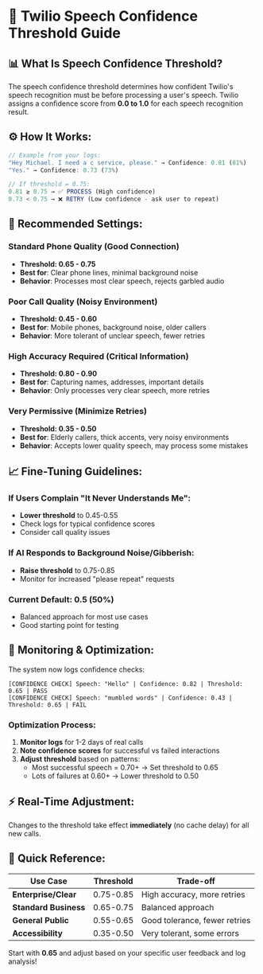# 🎯 **Twilio Speech Confidence Threshold Guide**

## 📊 **What Is Speech Confidence Threshold?**

The speech confidence threshold determines how confident Twilio's speech recognition must be before processing a user's speech. Twilio assigns a confidence score from **0.0 to 1.0** for each speech recognition result.

## ⚙️ **How It Works:**

```javascript
// Example from your logs:
"Hey Michael. I need a c service, please." → Confidence: 0.81 (81%)
"Yes." → Confidence: 0.73 (73%)

// If threshold = 0.75:
0.81 ≥ 0.75 → ✅ PROCESS (High confidence)
0.73 < 0.75 → ❌ RETRY (Low confidence - ask user to repeat)
```

## 🎯 **Recommended Settings:**

### **Standard Phone Quality (Good Connection)**
- **Threshold: 0.65 - 0.75**
- **Best for**: Clear phone lines, minimal background noise
- **Behavior**: Processes most clear speech, rejects garbled audio

### **Poor Call Quality (Noisy Environment)**  
- **Threshold: 0.45 - 0.60**
- **Best for**: Mobile phones, background noise, older callers
- **Behavior**: More tolerant of unclear speech, fewer retries

### **High Accuracy Required (Critical Information)**
- **Threshold: 0.80 - 0.90**
- **Best for**: Capturing names, addresses, important details
- **Behavior**: Only processes very clear speech, more retries

### **Very Permissive (Minimize Retries)**
- **Threshold: 0.35 - 0.50**
- **Best for**: Elderly callers, thick accents, very noisy environments
- **Behavior**: Accepts lower quality speech, may process some mistakes

## 📈 **Fine-Tuning Guidelines:**

### **If Users Complain "It Never Understands Me":**
- **Lower threshold** to 0.45-0.55
- Check logs for typical confidence scores
- Consider call quality issues

### **If AI Responds to Background Noise/Gibberish:**
- **Raise threshold** to 0.75-0.85
- Monitor for increased "please repeat" requests

### **Current Default: 0.5 (50%)**
- Balanced approach for most use cases
- Good starting point for testing

## 🔧 **Monitoring & Optimization:**

The system now logs confidence checks:
```
[CONFIDENCE CHECK] Speech: "Hello" | Confidence: 0.82 | Threshold: 0.65 | PASS
[CONFIDENCE CHECK] Speech: "mumbled words" | Confidence: 0.43 | Threshold: 0.65 | FAIL
```

### **Optimization Process:**
1. **Monitor logs** for 1-2 days of real calls
2. **Note confidence scores** for successful vs failed interactions  
3. **Adjust threshold** based on patterns:
   - Most successful speech = 0.70+ → Set threshold to 0.65
   - Lots of failures at 0.60+ → Lower threshold to 0.50

## ⚡ **Real-Time Adjustment:**

Changes to the threshold take effect **immediately** (no cache delay) for all new calls.

## 🎯 **Quick Reference:**

| Use Case | Threshold | Trade-off |
|----------|-----------|-----------|
| **Enterprise/Clear** | 0.75-0.85 | High accuracy, more retries |
| **Standard Business** | 0.65-0.75 | Balanced approach |
| **General Public** | 0.55-0.65 | Good tolerance, fewer retries |
| **Accessibility** | 0.35-0.50 | Very tolerant, some errors |

Start with **0.65** and adjust based on your specific user feedback and log analysis!
